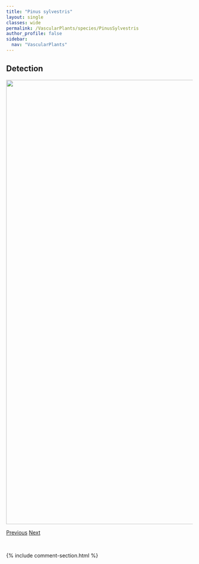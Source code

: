 ```yaml
---
title: "Pinus sylvestris"
layout: single
classes: wide
permalink: /VascularPlants/species/PinusSylvestris
author_profile: false
sidebar:
  nav: "VascularPlants"
---
```


<h2>Detection</h2>

<a href="https://drive.google.com/uc?export=view&id=1yjFq-j4YNsLknsjtM1lW0EKDdilvZ5Lo">
<img src="https://drive.google.com/uc?export=view&id=1yjFq-j4YNsLknsjtM1lW0EKDdilvZ5Lo" height = "1200" width = "800">
</a>


<a href="/DevelopmentWebsite/VascularPlants/species/PinusFlexilis" class="pagination--pager" title="Pinus flexilis">Previous</a> <a href="/DevelopmentWebsite/VascularPlants/species/PinusXmurraybanksiana" class="pagination--pager" title="Pinus xmurraybanksiana">Next</a>

<p>&nbsp;</p>

{% include comment-section.html %}

